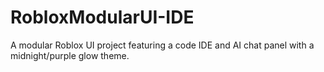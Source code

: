 # RobloxModularUI-IDE
A modular Roblox UI project featuring a code IDE and AI chat panel with a midnight/purple glow theme.
